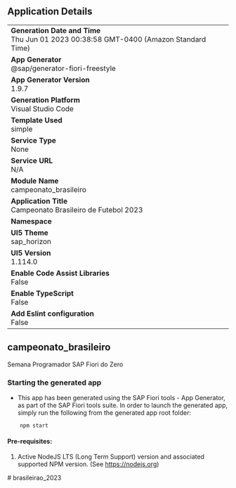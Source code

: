 ## Application Details
|               |
| ------------- |
|**Generation Date and Time**<br>Thu Jun 01 2023 00:38:58 GMT-0400 (Amazon Standard Time)|
|**App Generator**<br>@sap/generator-fiori-freestyle|
|**App Generator Version**<br>1.9.7|
|**Generation Platform**<br>Visual Studio Code|
|**Template Used**<br>simple|
|**Service Type**<br>None|
|**Service URL**<br>N/A
|**Module Name**<br>campeonato_brasileiro|
|**Application Title**<br>Campeonato Brasileiro de Futebol 2023|
|**Namespace**<br>|
|**UI5 Theme**<br>sap_horizon|
|**UI5 Version**<br>1.114.0|
|**Enable Code Assist Libraries**<br>False|
|**Enable TypeScript**<br>False|
|**Add Eslint configuration**<br>False|

## campeonato_brasileiro

Semana Programador SAP Fiori do Zero

### Starting the generated app

-   This app has been generated using the SAP Fiori tools - App Generator, as part of the SAP Fiori tools suite.  In order to launch the generated app, simply run the following from the generated app root folder:

```
    npm start
```

#### Pre-requisites:

1. Active NodeJS LTS (Long Term Support) version and associated supported NPM version.  (See https://nodejs.org)


#   b r a s i l e i r a o _ 2 0 2 3  
 